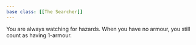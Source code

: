 ```yaml
---
base class: [[The Searcher]]
---
```

You are always watching for hazards. When you have no armour, you still count as having 1-armour.
